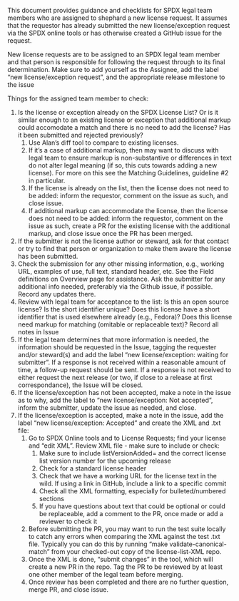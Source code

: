 This document provides guidance and checklists for SPDX legal team members who are assigned to shephard a new license request.  It assumes that the requestor has already submitted the new license/exception request via the SPDX online tools or has otherwise created a GitHub issue for the request. 

New license requests are to be assigned to an SPDX legal team member and that person is responsible for following the request through to its final determination.  Make sure to add yourself as the Assignee, add the label “new license/exception request”, and the appropriate release milestone to the issue

Things for the assigned team member to check:
1. Is the license or exception already on the SPDX License List?  Or is it similar enough to an existing license or exception that additional markup could accomodate a match and there is no need to add the license? Has it been submitted and rejected previously?
    1. Use Alan’s diff tool to compare to existing licenses.
    2. If it’s a case of additional markup, then may want to discuss with legal team to ensure markup is non-substantive or differences in text do not alter legal meaning (if so, this cuts towards adding a new license). For more on this see the Matching Guidelines, guideline #2 in particular.
    3. If the license is already on the list, then the license does not need to be added: inform the requestor, comment on the issue as such, and close issue.
    4. If additional markup can accommodate the license, then the license does not need to be added: inform the requestor, comment on the issue as such, create a PR for the existing license with the additional markup, and close issue once the PR has been merged.
2. If the submitter is not the license author or steward, ask for that contact or try to find that person or organization to make them aware the license has been submitted.
3. Check the submission for any other missing information, e.g., working URL, examples of use, full text, standard header, etc. See the Field definitions on Overview page for assistance.
Ask the submitter for any additional info needed, preferably via the Github issue, if possible. Record any updates there.
4. Review with legal team for acceptance to the list:
Is this an open source license?
Is the short identifier unique? Does this license have a short identifier that is used elsewhere already (e.g., Fedora)?
Does this license need markup for matching (omitable or replaceable text)?
Record all notes in Issue
5. If the legal team determines that more information is needed, the information should be requested in the Issue, tagging the requester and/or steward(s) and add the label “new license/exception: waiting for submitter”. If a response is not received within a reasonable amount of time, a follow-up request should be sent. If a response is not received to either request the next release (or two, if close to a release at first correspondance), the Issue will be closed.
6. If the license/exception has not been accepted, make a note in the issue as to why, add the label to “new license/exception: Not accepted”, inform the submitter, update the issue as needed, and close.
7. If the license/exception is accepted, make a note in the issue, add the label “new license/exception: Accepted” and create the XML and .txt file:
    1. Go to SPDX Online tools and to License Requests; find your license and “edit XML”. Review XML file - make sure to include or check:
        1. Make sure to include listVersionAdded= and the correct license list version number for the upcoming release
        1. Check for a standard license header
        1. Check that we have a working URL for the license text in the wild. If using a link in GitHub, include a link to a specific commit
        1. Check all the XML formatting, especially for bulleted/numbered sections
        1. If you have questions about text that could be optional or could be replaceable, add a comment to the PR, once made or add a reviewer to check it
    2. Before submitting the PR, you may want to run the test suite locally to catch any errors when comparing the XML against the test .txt file. Typically you can do this by running “make validate-canonical-match” from your checked-out copy of the license-list-XML repo.
    3. Once the XML is done, “submit changes” in the tool, which will create a new PR in the repo. Tag the PR to be reviewed by at least one other member of the legal team before merging. 
    4. Once review has been completed and there are no further question, merge PR, and close issue.
